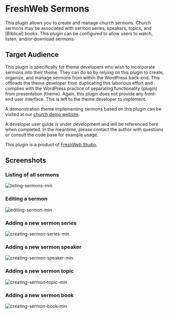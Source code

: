 # FreshWeb Sermons

This plugin allows you to create and manage church sermons. Church sermons may be associated with sermon series, speakers, topics, and [Biblical] books. This plugin can be configured to allow users to watch, listen, and/or download sermons.

## Target Audience

This plugin is specifically for theme developers who wish to incorporate sermons into their theme. They can do so by relying on this plugin to create, organize, and manage sermons from within the WordPress back-end. This offloads the theme developer from duplicating this laborious effort and complies with the WordPress practice of separating functionality (plugin) from presentation (theme). Again, this plugin does not provide any front-end user interface. This is left to the theme developer to implement. 

A demonstration theme implementing sermons based on this plugin can be visited at our 
[church demo website](http://church.freshwebstudio.com/sermons).

A developer user guide is under development and will be referenced here when completed. In the meantime, please contact the author with questions or consult the code base for example usage.

This plugin is a product of [FreshWeb Studio](https://freshwebstudio.com).

## Screenshots

### Listing of all sermons

![listing-sermons-min](https://cloud.githubusercontent.com/assets/3323104/23836991/af6dcaa0-0746-11e7-8840-837a56aff5bf.jpg)

### Editing a sermon

![editing-sermon-min](https://cloud.githubusercontent.com/assets/3323104/23836998/c7ed6d38-0746-11e7-9852-5342903a20f0.jpg)

### Adding a new sermon series

![creating-sermon-series-min](https://cloud.githubusercontent.com/assets/3323104/23837002/d6ca9286-0746-11e7-8ca5-e14518f11e9e.jpg)

### Adding a new sermon speaker

![creating-sermon-speaker-min](https://cloud.githubusercontent.com/assets/3323104/23837007/de892ffa-0746-11e7-8162-cf61586a92d9.jpg)

### Adding a new sermon topic

![creating-sermon-topic-min](https://cloud.githubusercontent.com/assets/3323104/23837009/e64d2ab6-0746-11e7-8406-2e4845467e99.jpg)

### Adding a new sermon book

![creating-sermon-book-min](https://cloud.githubusercontent.com/assets/3323104/23837012/eec0e30e-0746-11e7-87eb-e33878a0d459.jpg)

